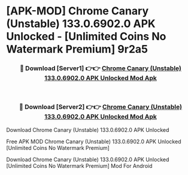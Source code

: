 # [APK-MOD] Chrome Canary (Unstable) 133.0.6902.0 APK Unlocked - [Unlimited Coins No Watermark Premium] 9r2a5



<div align="center">
<h3>🔴 Download [Server1] 👉👉 <a href="https://momento.my/?title=Chrome_Canary_(Unstable)_133.0.6902.0_APK_Unlocked">Chrome Canary (Unstable) 133.0.6902.0 APK Unlocked Mod Apk</a></h3><br>

<h3>🔴 Download [Server2] 👉👉 <a href="https://momento.my/?title=Chrome_Canary_(Unstable)_133.0.6902.0_APK_Unlocked">Chrome Canary (Unstable) 133.0.6902.0 APK Unlocked Mod Apk</a></h3>
</div>



Download Chrome Canary (Unstable) 133.0.6902.0 APK Unlocked 

Free APK MOD Chrome Canary (Unstable) 133.0.6902.0 APK Unlocked [Unlimited Coins No Watermark Premium]

Download Chrome Canary (Unstable) 133.0.6902.0 APK Unlocked [Unlimited Coins No Watermark Premium] Mod For Android

